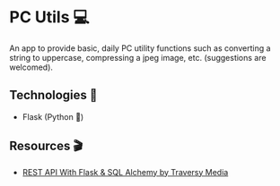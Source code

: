 # PC Utils 💻

An app to provide basic, daily PC utility functions such as converting a string to uppercase, compressing a jpeg image, etc. (suggestions are welcomed).

## Technologies 🔨

- Flask (Python 🐍)

## Resources 🎬

- [REST API With Flask & SQL Alchemy by Traversy Media](https://www.youtube.com/watch?v=PTZiDnuC86g)
